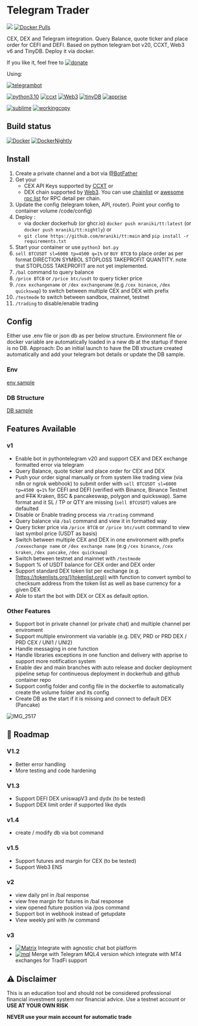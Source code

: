 # Telegram Trader
 [![](https://badgen.net/badge/icon/TT/E2B13C?icon=bitcoin&label)](https://github.com/mraniki/tt) 
[![Docker Pulls](https://badgen.net/docker/pulls/mraniki/tt)](https://hub.docker.com/r/mraniki/tt)

 CEX, DEX and Telegram integration. Query Balance, quote ticker and place order for CEFI and DEFI.
 Based on python telegram bot v20, CCXT, Web3 v6 and TinyDB.
 Deploy it via docker. 


If you like it, feel free to 
[![donate](https://badgen.net/badge/icon/coindrop/6F4E37?icon=buymeacoffee&label)](https://coindrop.to/mraniki)

Using:

[![telegrambot](https://badgen.net/badge/icon/telegrambot?icon=telegram&label)](https://t.me/pythontelegrambotchannel)

[![python3.10](https://badgen.net/badge/icon/3.10/black?icon=pypi&label)](https://www.python.org/downloads/release/python-3100/)
[![ccxt](https://badgen.net/badge/icon/ccxt/black?icon=libraries&label)](https://github.com/ccxt/ccxt)
[![Web3](https://badgen.net/badge/icon/web3/black?icon=libraries&label)](https://github.com/ethereum/web3.py)
[![tinyDB](https://badgen.net/badge/icon/tinyDB/black?icon=libraries&label)](https://github.com/msiemens/tinydb)
[![apprise](https://badgen.net/badge/icon/apprise/black?icon=libraries&label)](https://github.com/caronc/apprise)


[![sublime](https://badgen.net/badge/icon/sublime/F96854?icon=terminal&label)](https://www.sublimetext.com/)
[![workingcopy](https://badgen.net/badge/icon/workingcopy/16DCCD?icon=github&label)](https://workingcopy.app/)

## Build status
[![Docker](https://github.com/mraniki/tt/actions/workflows/DockerHub.yml/badge.svg)](https://github.com/mraniki/tt/actions/workflows/DockerHub.yml) [![DockerNightly](https://github.com/mraniki/tt/actions/workflows/DockerHub_Dev.yml/badge.svg)](https://github.com/mraniki/tt/actions/workflows/DockerHub_Dev.yml)

## Install
1) Create a private channel and a bot via [@BotFather ](https://core.telegram.org/bots/tutorial)
2) Get your 
    - CEX API Keys supported by [CCXT](https://github.com/ccxt/ccxt) or 
    - DEX chain supported by [Web3](https://github.com/ethereum/web3.py). You can use [chainlist](https://chainlist.org) or [awesome rpc list](https://github.com/arddluma/awesome-list-rpc-nodes-providers) for RPC detail per chain.
3) Update the config (telegram token, API, router). Point your config to container volume /code/config)
4) Deploy :
    - via docker dockerhub (or ghcr.io) `docker push mraniki/tt:latest` (or `docker push mraniki/tt:nightly`) or
    - `git clone https://github.com/mraniki/tt:main` and `pip install -r requirements.txt` 
5) Start your container or use `python3 bot.py`
6) `sell BTCUSDT sl=6000 tp=4500 q=1%` or  `BUY BTCB` to place order as per format DIRECTION SYMBOL STOPLOSS TAKEPROFIT QUANTITY. note that STOPLOSS TAKEPROFIT are not yet implemented.
7) `/bal` command to query balance
8) `/price BTCB` or `/price btc/usdt` to query ticker price 
9) `/cex exchangename` or `/dex exchangename` (e.g `/cex binance`, `/dex quickswap`) to switch between multiple CEX and DEX with prefix 
10) `/testmode` to switch between sandbox, mainnet, testnet
11) `/trading` to disable/enable trading

## Config
Either use .env file or json db as per below structure. Environment file or docker variable are automatically loaded in a new db at the startup if there is no DB.
Approach: Do an initial launch to have the DB structure created automatically and add your telegram bot details or update the DB sample.

### Env
[env sample](config/env.sample)

### DB Structure
[DB sample](config/db.json.sample)

 ## Features Available
 
 ### v1 
 - Enable bot in pythontelegram v20 and support CEX and DEX exchange formatted error via telegram
 - Query Balance, quote ticker and place order for CEX and DEX
 - Push your order signal manually or from system like trading view (via n8n or ngrok webhook) to submit order with `sell BTCUSDT sl=6000 tp=4500 q=1%` for CEFI and DEFI (verified with Binance, Binance Testnet and ~~FTX~~ Kraken, BSC & pancakeswap, polygon and quickswap). Same format and it SL / TP or QTY are missing (`sell BTCUSDT`) values are defaulted
 - Disable or Enable trading process via `/trading` command
 - Query balance via `/bal` command and view it in formatted way
 - Query ticker price via `/price BTCB` or `/price btc/usdt` command to view last symbol price (USDT as basis)
 - Switch between multiple CEX and DEX in one environment with prefix `/cexexchange name` or `/dex exchange name` (e.g `/cex binance`, `/cex kraken`, `/dex pancake`, `/dex quickswap`)
 - Switch between testnet and mainnet with `/testmode` 
 - Support % of USDT balance for CEX order and DEX order
 - Support standard DEX token list per exchange (e.g. [https://tokenlists.org/](tokenlist.org)) with function to convert symbol to checksum address from the token list as well as base currency for a given DEX
 - Able to start the bot with DEX or CEX as default option. 
 
 ### Other Features
 - Support bot in private channel (or private chat) and multiple channel per enviroment
 - Support multiple environment via variable (e.g. DEV, PRD or PRD DEX / PRD CEX / UNI1 / UNI2)
 - Handle messaging in one function
 - Handle libraries exceptions in one function and delivery with apprise to support more notification system
 - Enable dev and main branches with auto release and docker deployment pipeline setup for continueous deployment in dockerhub and github container repo
 - Support config folder and config file in the dockerfile to automatically create the volume folder and its config
 - Create DB as the start if it is missing and connect to default DEX (Pancake)

![IMG_2517](https://user-images.githubusercontent.com/8766259/199422978-dc3322d9-164b-42af-9cf2-84c6bc3dae29.jpg)

 ## 🚧 Roadmap

### V1.2

- Better error handling
- More testing and code hardening

### V1.3
- Support DEFI DEX uniswapV3 and dydx (to be tested)
- Support DEX limit order if supported like dydx

### v1.4
- create / modify db via bot command

### v1.5

- Support futures and margin for CEX (to be tested)
- Support Web3 ENS

### v2
- view daily pnl in /bal response
- view free margin for futures in /bal response
- view opened future position via /pos command
- Support bot in webhook instead of getupdate
- View weekly pnl with /w command

### v3
- [![Matrix](https://badgen.net/badge/icon/matrix/black?icon=libraries&label)](https://github.com/poljar/matrix-ni) Integrate with agnostic chat bot  platform 
- [![mql](https://badgen.net/badge/icon/mql/black?icon=libraries&label)](https://mql5.com/) Merge with Telegram MQL4 version which integrate with MT4 exchanges for TradFi support


 ## ⚠️ Disclaimer
 This is an education tool and should not be considered professional financial investment system nor financial advice. Use a testnet account or **USE AT YOUR OWN RISK** 

 **NEVER use your main account for automatic trade**
